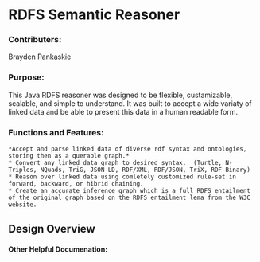 # RDFS Semantic Reasoner

### Contributers:
Brayden Pankaskie

### Purpose:
This Java RDFS reasoner was designed to be flexible, custamizable, scalable, and simple to understand.  It was built to accept a wide variaty of linked data and be able to present this data in a human readable form.

### Functions and Features:
    *Accept and parse linked data of diverse rdf syntax and ontologies, storing then as a querable graph.*
    * Convert any linked data graph to desired syntax.  (Turtle, N-Triples, NQuads, TriG, JSON-LD, RDF/XML, RDF/JSON, TriX, RDF Binary)
    * Reason over linked data using comletely customized rule-set in forward, backward, or hibrid chaining.
    * Create an accurate inference graph which is a full RDFS entailment of the original graph based on the RDFS entailment lema from the W3C website.
    
## Design Overview


#### Other Helpful Documenation:
